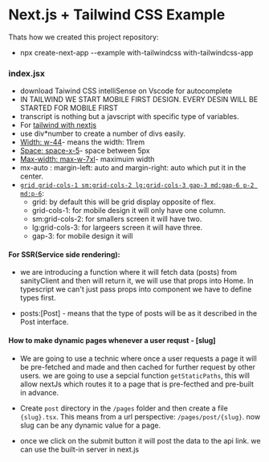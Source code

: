 # Next.js + Tailwind CSS Example

Thats how we created this project repository:

- npx create-next-app --example with-tailwindcss with-tailwindcss-app

### index.jsx

- download Taiwind CSS intelliSense on Vscode for autocomplete
- IN TAILWIND WE START MOBILE FIRST DESIGN. EVERY DESIN WILL BE STARTED FOR MOBILE FIRST
- transcript is nothing but a javscript with specific type of variables.
- For [tailwind with nextjs](https://tailwindcss.com/docs/guides/nextjs)
- use div\*number to create a number of divs easily.
- [Width: w-44](https://tailwindcss.com/docs/width)- means the width: 11rem
- [Space: space-x-5](https://tailwindcss.com/docs/space)- space between 5px
- [Max-width: max-w-7xl](https://tailwindcss.com/docs/max-width)- maximuim width
- mx-auto : margin-left: auto and margin-right: auto which put it in the center.
- [`grid grid-cols-1 sm:grid-cols-2 lg:grid-cols-3 gap-3 md:gap-6 p-2 md:p-6`](https://tailwindcss.com/docs/grid-template-columns):
  - grid: by default this will be grid display opposite of flex.
  - grid-cols-1: for mobile design it will only have one column.
  - sm:grid-cols-2: for smallers screen it will have two.
  - lg:grid-cols-3: for largeers screen it will have three.
  - gap-3: for mobile design it will

#### For SSR(Service side rendering):

- we are introducing a function where it will fetch data (posts) from sanityClient and then will return it, we will use that props into Home. In typescript we can't just pass props into component we have to define types first.

- posts:[Post] - means that the type of posts will be as it described in the Post interface.

#### How to make dynamic pages whenever a user requst - [slug]

- We are going to use a technic where once a user requests a page it will be pre-fetched and made and then cached for further request by other users. we are going to use a sepcial function `getStaticPaths`, this will allow nextJs which routes it to a page that is pre-fecthed and pre-built in advance.

- Create `post` directory in the `/pages` folder and then create a file `{slug}.tsx`. This means from a url perspective: `/pages/post/{slug}`. now slug can be any dynamic value for a page.

- once we click on the submit button it will post the data to the api link. we can use the built-in server in next.js
